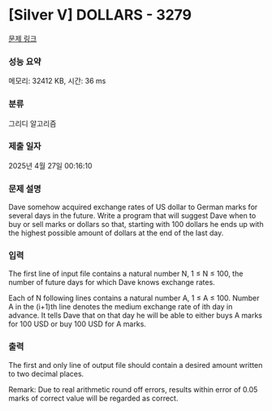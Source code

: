# [Silver V] DOLLARS - 3279 

[문제 링크](https://www.acmicpc.net/problem/3279) 

### 성능 요약

메모리: 32412 KB, 시간: 36 ms

### 분류

그리디 알고리즘

### 제출 일자

2025년 4월 27일 00:16:10

### 문제 설명

<p>Dave somehow acquired exchange rates of US dollar to German marks for several days in the future. Write a program that will suggest Dave when to buy or sell marks or dollars so that, starting with 100 dollars he ends up with the highest possible amount of dollars at the end of the last day.</p>

### 입력 

 <p>The first line of input file contains a natural number N, 1 ≤ N ≤ 100, the number of future days for which Dave knows exchange rates.</p>

<p>Each of N following lines contains a natural number A, 1 ≤ A ≤ 100. Number A in the (i+1)th line denotes the medium exchange rate of ith day in advance. It tells Dave that on that day he will be able to either buys A marks for 100 USD or buy 100 USD for A marks.</p>

### 출력 

 <p>The first and only line of output file should contain a desired amount written to two decimal places.</p>

<p>Remark: Due to real arithmetic round off errors, results within error of 0.05 marks of correct value will be regarded as correct.</p>

